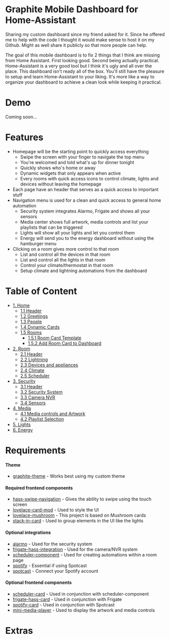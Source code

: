 # Graphite Mobile Dashboard for Home-Assistant
Sharing my custom dashboard since my friend asked for it. Since he offered me to help with the code I thought it would make sense to host it on my Github. Might as well share it publicly so that more people can help.

The goal of this mobile dashboard is to fix 2 things that I think are missing from Home Assistant. First looking good. Second being actually practical. Home-Assistant is a very good tool but I think it's ugly and all over the place. This dashboard isn't ready all of the box. You'll still have the pleasure to setup and learn Home-Assistant to your liking. It's more like a way to organize your dashboard to achieve a clean look while keeping it practical.

# Demo

Coming soon...

# Features

- Homepage will be the starting point to quickly access everything
  - Swipe the screen with your finger to navigate the top menu
  - You're welcomed and told what's up for dinner tonight
  - Quickly shows who's home or away
  - Dynamic widgets that only appears when active
  - Every rooms with quick access icons to control climate, lights and devices without leaving the homepage
- Each page have an header that serves as a quick access to important stuff
- Navigation menu is used for a clean and quick access to general home automation
  - Security system integrates Alarmo, Frigate and shows all your sensors
  - Media center shows full artwork, media controls and list your playlists that can be triggered
  - Lights will show all your lights and let you control them
  - Energy will send you to the energy dashboard without using the hamburger menu
- Clicking on a room gives more control to that room
  - List and control all the devices in that room
  - List and control all the lights in that room
  - Control your climate/thermostat in that room
  - Setup climate and lightning automations from the dashboard

# Table of Content

- [1. Home](https://github.com/gravelfreeman/graphite-dashboard-mobile/blob/main/docs/home.md)
  - [1.1 Header](https://github.com/gravelfreeman/graphite-dashboard-mobile/blob/main/docs/home.md)
  - [1.2 Greetings](https://github.com/gravelfreeman/graphite-dashboard-mobile/blob/main/docs/home.md#2-greetings)
  - [1.3 People](https://github.com/gravelfreeman/graphite-dashboard-mobile/blob/main/docs/home.md#3-people)
  - [1.4 Dynamic Cards](https://github.com/gravelfreeman/graphite-dashboard-mobile/blob/main/docs/home.md#4-dynamic-cards)
  - [1.5 Rooms](https://github.com/gravelfreeman/graphite-dashboard-mobile/blob/main/docs/home.md#5-rooms)
    - [1.5.1 Room Card Template](https://github.com/gravelfreeman/graphite-dashboard-mobile/blob/main/docs/home.md#51-add-the-card-room-template)
    - [1.5.2 Add Room Card to Dashboard](https://github.com/gravelfreeman/graphite-dashboard-mobile/blob/main/docs/home.md#52-add-a-custom-card-room-in-your-dashboard)
- [2. Room](https://github.com/gravelfreeman/graphite-dashboard-mobile/blob/main/docs/room.md)
  - [2.1 Header](https://github.com/gravelfreeman/graphite-dashboard-mobile/blob/main/docs/room.md#1-header)
  - [2.2 Lightning](https://github.com/gravelfreeman/graphite-dashboard-mobile/blob/main/docs/room.md#2-lightning)
  - [2.3 Devices and appliances](https://github.com/gravelfreeman/graphite-dashboard-mobile/blob/main/docs/room.md#3-devices-and-appliances)
  - [2.4 Climate](https://github.com/gravelfreeman/graphite-dashboard-mobile/blob/main/docs/room.md#4-climate)
  - [2.5 Scheduler](https://github.com/gravelfreeman/graphite-dashboard-mobile/blob/main/docs/room.md#4-climate)
- [3. Security](https://github.com/gravelfreeman/graphite-dashboard-mobile/blob/main/docs/security.md)
  - [3.1 Header](https://github.com/gravelfreeman/graphite-dashboard-mobile/blob/main/docs/security.md#1-header)
  - [3.2 Security System](https://github.com/gravelfreeman/graphite-dashboard-mobile/blob/main/docs/security.md#2-security-system)
  - [3.3 Camera NVR](https://github.com/gravelfreeman/graphite-dashboard-mobile/blob/main/docs/security.md#3-camera-nvr)
  - [3.4 Sensors](https://github.com/gravelfreeman/graphite-dashboard-mobile/blob/main/docs/security.md#4-sensors)
- [4. Media](https://github.com/gravelfreeman/graphite-dashboard-mobile/blob/main/docs/media.md)
  - [4.1 Media controls and Artwork](https://github.com/gravelfreeman/graphite-dashboard-mobile/blob/main/docs/media.md#1-media-controls-and-artwork)
  - [4.2 Playlist Selection](https://github.com/gravelfreeman/graphite-dashboard-mobile/blob/main/docs/media.md#2-playlist-selection)
- [5. Lights](https://github.com/gravelfreeman/graphite-dashboard-mobile/blob/main/docs/lights.md)
- [6. Energy]()

# Requirements

#### Theme

- [graphite-theme](https://github.com/gravelfreeman/graphite-theme) - Works best using my custom theme

#### Required frontend components

- [hass-swipe-navigation](https://github.com/zanna-37/hass-swipe-navigation) - Gives the ability to swipe using the touch screen
- [lovelace-card-mod](https://github.com/thomasloven/lovelace-card-mod) - Used to style the UI
- [lovelace-mushroom](https://github.com/piitaya/lovelace-mushroom) - This project is based on Mushroom cards
- [stack-in-card](https://github.com/custom-cards/stack-in-card) - Used to group elements in the UI like the lights

#### Optional integrations

- [alarmo](https://github.com/nielsfaber/alarmo) - Used for the security system
- [frigate-hass-integration](https://github.com/blakeblackshear/frigate-hass-integration) - Used for the camera/NVR system
- [scheduler-component](https://github.com/nielsfaber/scheduler-component) - Used for creating automations within a room page
- [spotify](https://www.home-assistant.io/integrations/spotify/) - Essential if using Spotcast
- [spotcast](https://github.com/fondberg/spotcast) - Connect your Spotify account

#### Optional frontend components

- [scheduler-card](https://github.com/nielsfaber/scheduler-card) - Used in conjunction with scheduler-component
- [frigate-hass-card](https://github.com/dermotduffy/frigate-hass-card/releases) - Used in conjunction with Frigate
- [spotify-card](https://github.com/custom-cards/spotify-card) - Used in conjunction with Spotcast
- [mini-media-player](https://github.com/kalkih/mini-media-player) - Used to display the artwork and media controls

# Extras

